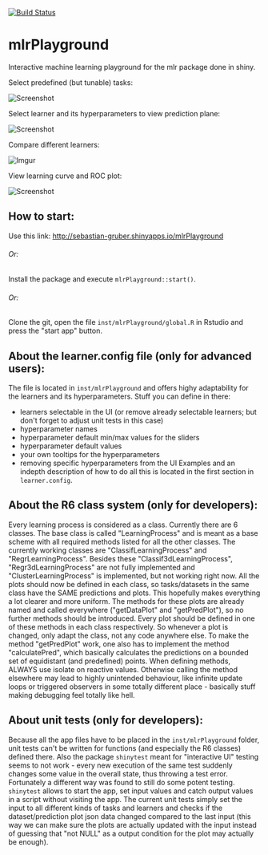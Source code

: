 [![Build Status](https://travis-ci.com/SebGruber1996/mlrPlayground.svg?token=aseAdkuRs3BN4g6uWRsf&branch=dev)](https://travis-ci.com/SebGruber1996/mlrPlayground)

# mlrPlayground
Interactive machine learning playground for the mlr package done in shiny.


Select predefined (but tunable) tasks:

![Screenshot](https://i.imgur.com/BVxxNQx.gif)



Select learner and its hyperparameters to view prediction plane:

![Screenshot](https://i.imgur.com/vR5UWyN.gif)



Compare different learners:

![Imgur](https://i.imgur.com/SzPSFle.gif)



View learning curve and ROC plot:

![Screenshot](https://i.imgur.com/WGdOKeJ.gif)



## How to start:
Use this link:
http://sebastian-gruber.shinyapps.io/mlrPlayground

###### Or:
Install the package and execute ``mlrPlayground::start()``.

###### Or:
Clone the git, open the file ``inst/mlrPlayground/global.R`` in Rstudio and press the "start app" button.

## About the learner.config file (only for advanced users):
The file is located in ``inst/mlrPlayground`` and offers highy adaptability for the learners and its hyperparameters.
Stuff you can define in there:
- learners selectable in the UI (or remove already selectable learners; but don't forget to adjust unit tests in this case)
- hyperparameter names
- hyperparameter default min/max values for the sliders
- hyperparameter default values
- your own tooltips for the hyperparameters
- removing specific hyperparameters from the UI
Examples and an indepth description of how to do all this is located in the first section in ``learner.config``.

## About the R6 class system (only for developers):
Every learning process is considered as a class. Currently there are 6 classes. The base class is called "LearningProcess" and is meant as a base scheme with all required methods listed for all the other classes. The currently working classes are "ClassifLearningProcess" and "RegrLearningProcess". Besides these "Classif3dLearningProcess", "Regr3dLearningProcess" are not fully implemented and "ClusterLearningProcess" is implemented, but not working right now. All the plots should now be defined in each class, so tasks/datasets in the same class have the SAME predictions and plots. This hopefully makes everything a lot clearer and more uniform. The methods for these plots are already named and called everywhere ("getDataPlot" and "getPredPlot"), so no further methods should be introduced. Every plot should be defined in one of these methods in each class respectively. So whenever a plot is changed, only adapt the class, not any code anywhere else. To make the method "getPredPlot" work, one also has to implement the method "calculatePred", which basically calculates the predictions on a bounded set of equidistant (and predefined) points. When defining methods, ALWAYS use isolate on reactive values. Otherwise calling the method elsewhere may lead to highly unintended behaviour, like infinite update loops or triggered observers in some totally different place - basically stuff making debugging feel totally like hell.

## About unit tests (only for developers):
Because all the app files have to be placed in the ``inst/mlrPlayground`` folder, unit tests can't be written for functions (and especially the R6 classes) defined there. Also the package ``shinytest`` meant for "interactive UI" testing seems to not work - every new execution of the same test suddenly changes some value in the overall state, thus throwing a test error.
Fortunately a different way was found to still do some potent testing.
``shinytest`` allows to start the app, set input values and catch output values in a script without visiting the app. The current unit tests simply set the input to all different kinds of tasks and learners and checks if the dataset/prediction plot json data changed compared to the last input (this way we can make sure the plots are actually updated with the input instead of guessing that "not NULL" as a output condition for the plot may actually be enough).
